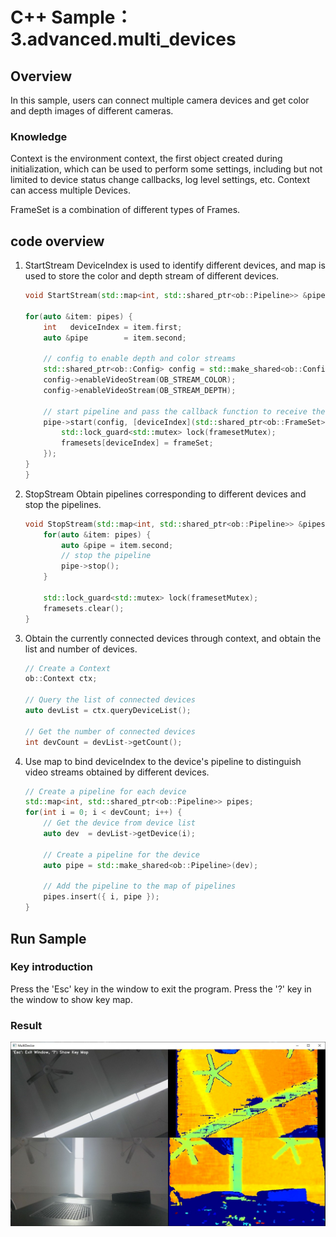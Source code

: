 # C++ Sample：3.advanced.multi_devices

## Overview

In this sample, users can connect multiple camera devices and get color and depth images of different cameras.

### Knowledge

Context is the environment context, the first object created during initialization, which can be used to perform some settings, including but not limited to device status change callbacks, log level settings, etc. Context can access multiple Devices.

FrameSet is a combination of different types of Frames.

## code overview

1. StartStream DeviceIndex is used to identify different devices, and map is used to store the color and depth stream of different devices.

    ```cpp
    void StartStream(std::map<int, std::shared_ptr<ob::Pipeline>> &pipes) {

    for(auto &item: pipes) {
        int   deviceIndex = item.first;
        auto &pipe        = item.second;

        // config to enable depth and color streams
        std::shared_ptr<ob::Config> config = std::make_shared<ob::Config>();
        config->enableVideoStream(OB_STREAM_COLOR);
        config->enableVideoStream(OB_STREAM_DEPTH);

        // start pipeline and pass the callback function to receive the frames
        pipe->start(config, [deviceIndex](std::shared_ptr<ob::FrameSet> frameSet) {
            std::lock_guard<std::mutex> lock(framesetMutex);
            framesets[deviceIndex] = frameSet;
        });
    }
    }
    ```

2. StopStream Obtain pipelines corresponding to different devices and stop the pipelines.

    ```cpp
    void StopStream(std::map<int, std::shared_ptr<ob::Pipeline>> &pipes) {
        for(auto &item: pipes) {
            auto &pipe = item.second;
            // stop the pipeline
            pipe->stop();
        }

        std::lock_guard<std::mutex> lock(framesetMutex);
        framesets.clear();
    }
    ```

3. Obtain the currently connected devices through context, and obtain the list and number of devices.

    ```cpp
    // Create a Context
    ob::Context ctx;

    // Query the list of connected devices
    auto devList = ctx.queryDeviceList();

    // Get the number of connected devices
    int devCount = devList->getCount();
    ```

4. Use map to bind deviceIndex to the device's pipeline to distinguish video streams obtained by different devices.

    ```cpp
    // Create a pipeline for each device
    std::map<int, std::shared_ptr<ob::Pipeline>> pipes;
    for(int i = 0; i < devCount; i++) {
        // Get the device from device list
        auto dev  = devList->getDevice(i);

        // Create a pipeline for the device
        auto pipe = std::make_shared<ob::Pipeline>(dev);

        // Add the pipeline to the map of pipelines
        pipes.insert({ i, pipe });
    }
    ```

## Run Sample

### Key introduction

Press the 'Esc' key in the window to exit the program.
Press the '?' key in the window to show key map.

### Result

![multi_devices](/docs/resource/multi_devices.jpg)

